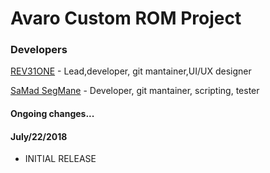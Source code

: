 # Avaro Custom ROM Project
### Developers
[REV31ONE](https://github.com/rev31one) - Lead,developer, git mantainer,UI/UX designer

[SaMad SegMane](http://github.com/MrSaMaDo) - Developer, git mantainer, scripting, tester



#### Ongoing changes...

#### July/22/2018
* INITIAL RELEASE
